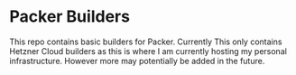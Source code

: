 # Packer Builders

This repo contains basic builders for Packer. Currently This only contains Hetzner Cloud builders as this is where I am currently hosting my personal infrastructure. However more may potentially be added in the future.